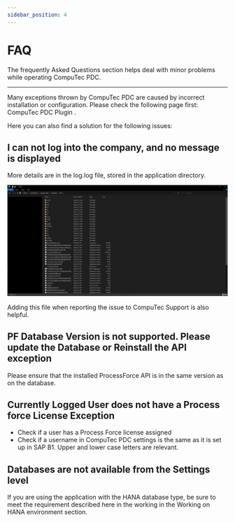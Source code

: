 ```yaml
---
sidebar_position: 4
---
```


# FAQ

The frequently Asked Questions section helps deal with minor problems while operating CompuTec PDC.

---

Many exceptions thrown by CompuTec PDC are caused by incorrect installation or configuration. Please check the following page first: CompuTec PDC Plugin <!-- TODO: Link -->.

Here you can also find a solution for the following issues:

## I can not log into the company, and no message is displayed

More details are in the log.log file, stored in the application directory.

![PDC Logs](./media/faq/pdc-logs.webp)

Adding this file when reporting the issue to CompuTec Support is also helpful.

## PF Database Version is not supported. Please update the Database or Reinstall the API exception

Please ensure that the installed ProcessForce API is in the same version as on the database.

## Currently Logged User does not have a Process force License Exception

- Check if a user has a Process Force license assigned
- Check if a username in CompuTec PDC settings is the same as it is set up in SAP B1. Upper and lower case letters are relevant.

## Databases are not available from the Settings level

If you are using the application with the HANA database type, be sure to meet the requirement described here in the working in the Working on HANA environment section.
